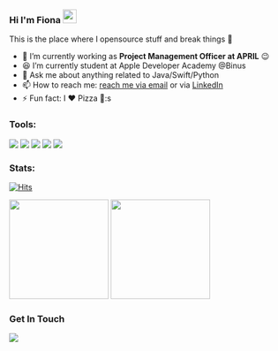 ### Hi I'm Fiona <a href="https://www.gautamkrishnar.com/"><img src="https://media.giphy.com/media/hvRJCLFzcasrR4ia7z/giphy.gif" width="25px"></a>
This is the place where I opensource stuff and break things :rofl:

- 🔭 I’m currently working as **Project Management Officer at APRIL** :wink:
- 😆 I’m currently student at Apple Developer Academy @Binus
- 💬 Ask me about anything related to Java/Swift/Python 
- 📫 How to reach me: [reach me via email](mailto:fiona16ti@gmail.com) or via [LinkedIn](https://www.linkedin.com/in/fiona-stefani-limin/) 
- ⚡ Fun fact: I :heart: Pizza 🍕:s

### Tools:
<p>
    <img src="https://img.shields.io/badge/OS-MacOS-blue?&logo=apple" />
    <img src="https://img.shields.io/badge/Code-Swift-blue?&logo=swift" />
    <img src="https://img.shields.io/badge/IDE-Xcode-blue?&logo=xcode" />
    <img src="https://img.shields.io/badge/IDE-AndroidStudio-blue?&logo=android" />
    <img src="https://img.shields.io/badge/Text%20Editor-Visual%20Studio%20Code-blue?&logo=visual%20studio%20code&logoColor=blue" />
</p>

### Stats:
[![Hits](https://hits.seeyoufarm.com/api/count/incr/badge.svg?url=https%3A%2F%2Fgithub.com%2FQueGreen&count_bg=%23733DC8&title_bg=%23B3A6A6&icon=github.svg&icon_color=%230E0D0D&title=Visitors&edge_flat=false)](https://hits.seeyoufarm.com)

<p>
    <img src="https://github-readme-stats.vercel.app/api?username=youthweh&show_icons=true&include_all_commits=true&count_private=true" height=180 />
    <img src="https://github-readme-stats.vercel.app/api/top-langs/?username=youthweh&layout=compact" height=180 />
</p>

### Get In Touch
<a href="https://fiona-web-resume.web.app" target="blank"><img src="https://img.shields.io/badge/Website-Fiona's Portfolio-red?" /></a>
